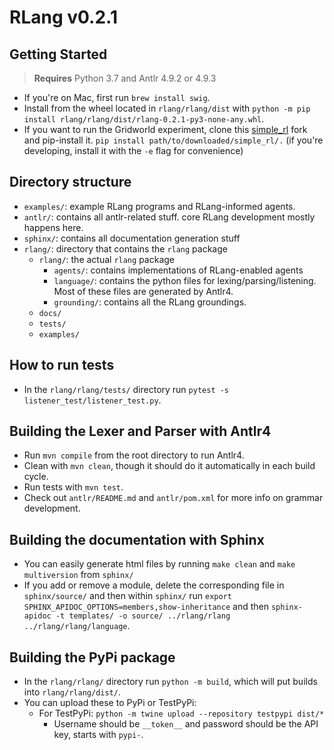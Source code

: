# RLang v0.2.1

## Getting Started

> **Requires** Python 3.7 and Antlr 4.9.2 or 4.9.3
- If you're on Mac, first run `brew install swig`.
- Install from the wheel located in `rlang/rlang/dist` with `python -m pip install rlang/rlang/dist/rlang-0.2.1-py3-none-any.whl`.
- If you want to run the Gridworld experiment, clone this [simple_rl](https://github.com/rafarodsa/simple_rl) fork and pip-install it.
    ```pip install path/to/downloaded/simple_rl/.``` (if you're developing, install it with the `-e` flag for convenience)

## Directory structure

- `examples/`: example RLang programs and RLang-informed agents.
- `antlr/`: contains all antlr-related stuff. core RLang development mostly happens here.
- `sphinx/`: contains all documentation generation stuff
- `rlang/`: directory that contains the `rlang` package
  - `rlang/`: the actual `rlang` package
    - `agents/`: contains implementations of RLang-enabled agents
    - `language/`: contains the python files for lexing/parsing/listening. Most of these files are generated by Antlr4.
    - `grounding/`: contains all the RLang groundings.
  - `docs/`
  - `tests/`
  - `examples/`

## How to run tests

- In the `rlang/rlang/tests/` directory run `pytest -s listener_test/listener_test.py`.
    
## Building the Lexer and Parser with Antlr4

- Run `mvn compile` from the root directory to run Antlr4.
- Clean with `mvn clean`, though it should do it automatically in each build cycle.
- Run tests with `mvn test`.
- Check out `antlr/README.md` and `antlr/pom.xml` for more info on grammar development.

## Building the documentation with Sphinx

- You can easily generate html files by running `make clean` and `make multiversion` from `sphinx/`
- If you add or remove a module, delete the corresponding file in `sphinx/source/` and then within `sphinx/` run `export SPHINX_APIDOC_OPTIONS=members,show-inheritance` and then `sphinx-apidoc -t templates/ -o source/ ../rlang/rlang ../rlang/rlang/language`.

## Building the PyPi package

- In the `rlang/rlang/` directory run `python -m build`, which will put builds into `rlang/rlang/dist/`.
- You can upload these to PyPi or TestPyPi:
  - For TestPyPi: `python -m twine upload --repository testpypi dist/*`
    - Username should be `__token__` and password should be the API key, starts with `pypi-`.
